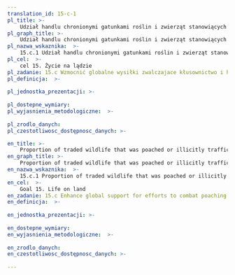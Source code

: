 ```yaml
---
translation_id: 15-c-1
pl_title: >-
    Udział handlu chronionymi gatunkami roślin i zwierząt stanowiących przedmiot nielegalnego obrotu w handlu ogółem
pl_graph_title: >-
    Udział handlu chronionymi gatunkami roślin i zwierząt stanowiących przedmiot nielegalnego obrotu w handlu ogółem
pl_nazwa_wskaznika:  >-
    15.c.1 Udział handlu chronionymi gatunkami roślin i zwierząt stanowiących przedmiot nielegalnego obrotu w handlu ogółem
pl_cel:  >-
    cel 15. Życie na lądzie
pl_zadanie: 15.c Wzmocnić globalne wysiłki zwalczajace kłusownictwo i handel chronionymi gatunkami, w tym poprzez zwiększenie możliwości korzystania przez lokalne społeczności ze stabilnych źródeł utrzymania
pl_definicja:  >-
    
pl_jednostka_prezentacji: >-
    
pl_dostepne_wymiary: 
pl_wyjasnienia_metodologiczne:  >-
    
pl_zrodlo_danych: 
pl_czestotliwosc_dostępnosc_danych: >-

en_title: >-
    Proportion of traded wildlife that was poached or illicitly trafficked
en_graph_title: >-
    Proportion of traded wildlife that was poached or illicitly trafficked
en_nazwa_wskaznika:  >-
    15.c.1 Proportion of traded wildlife that was poached or illicitly trafficked
en_cel:  >-
    Goal 15. Life on land
en_zadanie: 15.c Enhance global support for efforts to combat poaching and trafficking of protected species, including by increasing the capacity of local communities to pursue sustainable livelihood opportunities
en_definicja:  >-
    
en_jednostka_prezentacji: >-
    
en_dostepne_wymiary: 
en_wyjasnienia_metodologiczne:  >-
    
en_zrodlo_danych: 
en_czestotliwosc_dostępnosc_danych: >-
    
---
```

